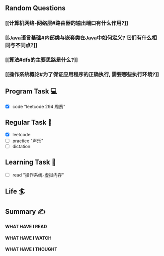 ## Random Questions
### [[计算机网络-网络层#路由器的输出端口有什么作用?]]

### [[Java语言基础#内部类与嵌套类在Java中如何定义? 它们有什么相同与不同点?]]

### [[算法#dfs的主要思路是什么?]]

### [[操作系统概论#为了保证应用程序的正确执行, 需要哪些执行环境?]]



## Program Task  💻
- [x] code "leetcode 294 周赛"
## Regular Task  🤡
- [x] leetcode
- [ ] practice "声乐"
- [ ] dictation

## Learning Task 🎯
- [ ] read "操作系统-虚拟内存"
## Life 🏄

## Summary ✍
####  WHAT HAVE I READ

#### WHAT HAVE I WATCH

#### WHAT HAVE I THOUGHT
